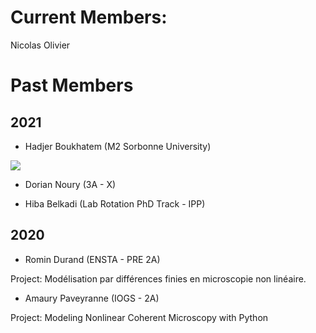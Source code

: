 # Current Members:

Nicolas Olivier



# Past Members

## 2021

- Hadjer Boukhatem (M2 Sorbonne University)

![](https://nolab.github.io/Webpage/images/Hadjer.png)

- Dorian Noury (3A - X)

- Hiba Belkadi (Lab Rotation PhD Track - IPP)

## 2020

- Romin Durand (ENSTA - PRE 2A) 

Project: Modélisation par différences finies en microscopie non linéaire.

- Amaury Paveyranne (IOGS - 2A) 

Project: Modeling Nonlinear Coherent Microscopy with Python
